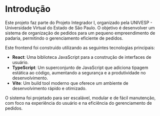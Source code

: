 # Introdução

Este projeto faz parte do Projeto Integrador I, organizado pela UNIVESP - Universidade Virtual do Estado de São Paulo. O objetivo é desenvolver um sistema de organização de pedidos para um pequeno empreendimento de padaria, permitindo o gerenciamento eficiente de pedidos.

Este frontend foi construído utilizando as seguintes tecnologias principais:

- **React**: Uma biblioteca JavaScript para a construção de interfaces de usuário.
- **TypeScript**: Um superconjunto de JavaScript que adiciona tipagem estática ao código, aumentando a segurança e a produtividade no desenvolvimento.
- **Vite**: Um build tool moderno que oferece um ambiente de desenvolvimento rápido e otimizado.

O sistema foi projetado para ser escalável, modular e de fácil manutenção, com foco na experiência do usuário e na eficiência do gerenciamento de pedidos.
